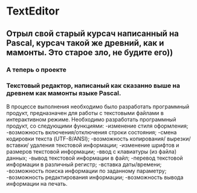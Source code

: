 # TextEditor
## Отрыл свой старый курсач написанный на Pascal, курсач такой же древний, как и мамонты. Это старое зло, не будите его))

### А теперь о проекте
### Текстовый редактор, написаный как сказанно выше на древнем как мамонты языке Pascal.

В процессе выполнения необходимо было разработать программный продукт, предназначен для работы с текстовыми файлами в интерактивном режиме. Необходимо разработать программный продукт, со следующими функциями:
-изменение стиля оформления;
-возможность включения/отключения строки состояния;
-смена кодировки текста (UTF-8/ANSI);
-возможность копирования/ вырезки/ вставки/ удаления текстовой информации;
-изменение шрифтов и размеров текстовой информации;
-ввод с клавиатуры (из файла) данных;
-вывод текстовой информации в файл;
-перевод текстовой информации в различный регистр;
-вставка даты/времени;
-возможность поиска информации по заданному параметру;
-возможность редактирования информации;
-возможность вывода информации на печать.
